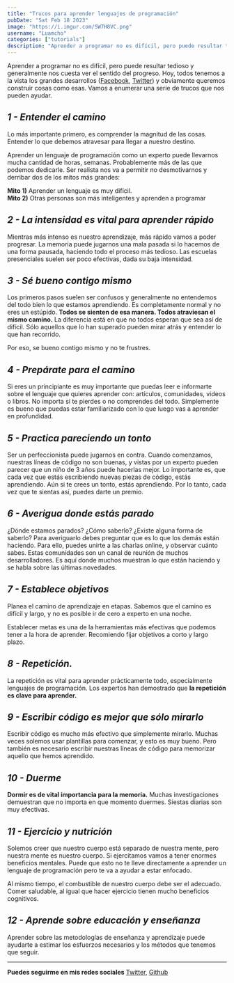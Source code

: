 ```yaml
---
title: "Trucos para aprender lenguajes de programación"
pubDate: "Sat Feb 18 2023"
image: "https://i.imgur.com/SW7H8VC.png"
username: "Luamcho"
categories: ["tutorials"]
description: "Aprender a programar no es difícil, pero puede resultar tedioso y generalmente nos cuesta ver el sentido del progreso. Estos son una serie de trucos que nos pueden ayudar."
---
```


Aprender a programar no es difícil, pero puede resultar tedioso y generalmente nos cuesta ver el sentido del progreso. Hoy, todos tenemos a la vista los grandes desarrollos ([Facebook](http://www.facebook.com/), [Twitter](http://www.twitter.com/)) y obviamente queremos construir cosas como esas. Vamos a enumerar una serie de trucos que nos pueden ayudar.

## *_1 - Entender el camino_*

Lo más importante primero, es comprender la magnitud de las cosas. Entender lo que debemos atravesar para llegar a nuestro destino.

Aprender un lenguaje de programación como un experto puede llevarnos mucha cantidad de horas, semanas. Probablemente más de las que podemos dedicarle. Ser realista nos va a permitir no desmotivarnos y derribar dos de los mitos más grandes:

**Mito 1)** Aprender un lenguaje es muy difícil.  
**Mito 2)** Otras personas son más inteligentes y aprenden a programar

## *_2 - La intensidad es vital para aprender rápido_*

Mientras más intenso es nuestro aprendizaje, más rápido vamos a poder progresar. La memoria puede jugarnos una mala pasada si lo hacemos de una forma pausada, haciendo todo el proceso más tedioso. Las escuelas presenciales suelen ser poco efectivas, dada su baja intensidad.


## *_3 - Sé bueno contigo mismo_*

Los primeros pasos suelen ser confusos y generalmente no entendemos del todo bien lo que estamos aprendiendo. Es completamente normal y no eres un estúpido.  **Todos se sienten de esa manera. Todos atraviesan el mismo camino.** La diferencia está en que no todos esperan que sea así de difícil. Sólo aquellos que lo han superado pueden mirar atrás y entender lo que han recorrido.

Por eso, se bueno contigo mismo y no te frustres.

## *_4 - Prepárate para el camino_*

Si eres un principiante es muy importante que puedas leer e informarte sobre el lenguaje que quieres aprender con: artículos, comunidades, videos o libros. No importa si te pierdes o no comprendes del todo. Simplemente es bueno que puedas estar familiarizado con lo que luego vas a aprender en profundidad.

## *_5 - Practica pareciendo un tonto_*

Ser un perfeccionista puede jugarnos en contra. Cuando comenzamos, nuestras líneas de código no son buenas, y vistas por un experto pueden parecer que un niño de 3 años puede hacerlas mejor. Lo importante es, que cada vez que estás escribiendo nuevas piezas de código, estás aprendiendo. Aún si te crees un tonto, estás aprendiendo. Por lo tanto, cada vez que te sientas así, puedes darte un premio.

## *_6 - Averigua donde estás parado_*

¿Dónde estamos parados? ¿Cómo saberlo? ¿Existe alguna forma de saberlo? Para averiguarlo debes preguntar que es lo que los demás están haciendo. Para ello, puedes unirte a las charlas online, y observar cuánto sabes. Estas comunidades son un canal de reunión de muchos desarrolladores. Es aquí donde muchos muestran lo que están haciendo y se habla sobre las últimas novedades.


## *7 - _Establece objetivos_*

Planea el camino de aprendizaje en etapas. Sabemos que el camino es difícil y largo, y no es posible ir de cero a experto en una noche. 

Establecer metas es una de la herramientas más efectivas que podemos tener a la hora de aprender. Recomiendo fijar objetivos a corto y largo plazo.

## *_8 - Repetición._*

La repetición es vital para aprender prácticamente todo, especialmente lenguajes de programación. Los expertos han demostrado que **la repetición es clave para aprender.**

## *_9 - Escribir código es mejor que sólo mirarlo_*

Escribir código es mucho más efectivo que simplemente mirarlo. Muchas veces solemos usar plantillas para comenzar, y esto es muy bueno. Pero también es necesario escribir nuestras líneas de código para memorizar aquello que hemos aprendido.

## *_10 - Duerme_*


**Dormir es de vital importancia para la memoria.** Muchas investigaciones demuestran que no importa en que momento duermes. Siestas diarias son muy efectivas.

## *_11 - Ejercicio y nutrición_*

Solemos creer que nuestro cuerpo está separado de nuestra mente, pero nuestra mente es nuestro cuerpo. Si ejercitamos vamos a tener enormes beneficios mentales. Puede que esto no te lleve directamente a aprender un lenguaje de programación pero te va a ayudar a estar enfocado.

Al mismo tiempo, el combustible de nuestro cuerpo debe ser el adecuado. Comer saludable, al igual que hacer ejercicio tienen mucho beneficios cognitivos.


## *_12 - Aprende sobre educación y enseñanza_*


Aprender sobre las metodologías de enseñanza y aprendizaje puede ayudarte a estimar los esfuerzos necesarios y los métodos que tenemos que seguir.

 

   
---

**Puedes seguirme en mis redes sociales** [Twitter](http://www.twitter.com/Luamcho_dsg), [Github](https://github.com/Luamcho)
